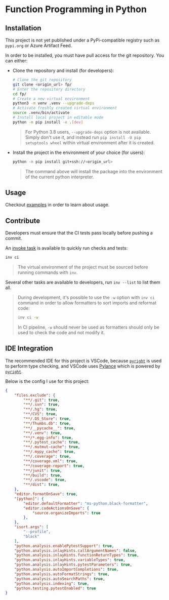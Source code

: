 # Function Programming in Python

## Installation

This project is not yet published under a PyPi-compatible registry such as `pypi.org` or Azure Artifact Feed.

In order to be installed, you must have pull access for the git repository. You can either:

- Clone the repository and install (for developers):

    ```bash
    # Clone the git repository
    git clone <origin_url> fp/
    # Enter the repository directory
    cd fp/
    # Create a new virtual environment
    python3 -m venv .venv --upgrade-deps
    # Activate freshly created virtual environment
    source .venv/bin/activate
    # Install local project in editable mode
    python -m pip install -e .[dev]
    ```

    > For Python 3.8 users, `--upgrade-deps` option is not available. Simply don't use it, and instead
    > run `pip install -U pip setuptools wheel` within virtual environment after it is created.

- Install the project in the environment of your choice (for users):

    ```bash
    python -m pip install git+ssh://<origin_url>
    ```

    > The command above will install the package into the environment of the current python interpreter.

## Usage

Checkout [examples](./examples) in order to learn about usage.

## Contribute

Developers must ensure that the CI tests pass locally before pushing a commit.

An [invoke task](https://www.pyinvoke.org/) is available to quickly run checks and tests:

```bash
inv ci
```

> The virtual environment of the project must be sourced before running commands with `inv`.

Several other tasks are available to developers, run `inv --list` to list them all.

> During development, it's possible to use the `-w` option with `inv ci` command in order to allow formatters to sort imports and reformat code:
> ```bash
> inv ci -w
> ```
> In CI pipeline, `-w` should never be used as formatters should only be used to check the code and not modify it.

## IDE Integration

The recommended IDE for this project is VSCode, because [`pyright`](https://github.com/microsoft/pyright) is used to perform type checking,
and VSCode uses [Pylance](https://marketplace.visualstudio.com/items?itemName=ms-python.vscode-pylance) which is powered by [`pyright`](https://github.com/microsoft/pyright).

Below is the config I use for this project:

```json
{
    "files.exclude": {
        "**/.git": true,
        "**/.svn": true,
        "**/.hg": true,
        "**/CVS": true,
        "**/.DS_Store": true,
        "**/Thumbs.db": true,
        "**/__pycache__": true,
        "**/.venv": true,
        "**/*.egg-info": true,
        "**/.pytest_cache": true,
        "**/.mutmut-cache": true,
        "**/.mypy_cache": true,
        "**/.coverage": true,
        "**/coverage.xml": true,
        "**/coverage-report": true,
        "**/junit": true,
        "**/build": true,
        "**/.vscode": true,
        "**/dist": true,
    },
    "editor.formatOnSave": true,
    "[python]": {
        "editor.defaultFormatter": "ms-python.black-formatter",
        "editor.codeActionsOnSave": {
            "source.organizeImports": true
        },
    },
    "isort.args": [
        "--profile",
        "black"
    ],
    "python.analysis.enablePytestSupport": true,
    "python.analysis.inlayHints.callArgumentNames": false,
    "python.analysis.inlayHints.functionReturnTypes": true,
    "python.analysis.inlayHints.variableTypes": true,
    "python.analysis.inlayHints.pytestParameters": true,
    "python.analysis.autoImportCompletions": true,
    "python.analysis.autoFormatStrings": true,
    "python.analysis.autoSearchPaths": true,
    "python.analysis.indexing": true,
    "python.testing.pytestEnabled": true
}
```